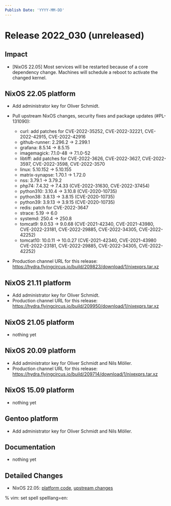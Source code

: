 ```yaml
---
Publish Date: 'YYYY-MM-DD'
---
```


# Release 2022_030 (unreleased)

## Impact

- \[NixOS 22.05\] Most services will be restarted because of a core dependency
   change. Machines will schedule a reboot to activate the changed kernel.

## NixOS 22.05 platform

- Add administrator key for Oliver Schmidt.
- Pull upstream NixOS changes, security fixes and package updates (#PL-131090):

  - curl: add patches for CVE-2022-35252, CVE-2022-32221, CVE-2022-42915, CVE-2022-42916
  - github-runner: 2.296.2 -> 2.299.1
  - grafana: 8.5.14 -> 8.5.15
  - imagemagick: 7.1.0-48 -> 7.1.0-52
  - libtiff: add patches for CVE-2022-3626, CVE-2022-3627, CVE-2022-3597, CVE-2022-3598, CVE-2022-3570
  - linux: 5.10.152 -> 5.10.155
  - matrix-synapse: 1.70.1 -> 1.72.0
  - nss: 3.79.1 -> 3.79.2
  - php74: 7.4.32 -> 7.4.33 (CVE-2022-31630, CVE-2022-37454)
  - python310: 3.10.4 -> 3.10.8 (CVE-2020-10735)
  - python38: 3.8.13 -> 3.8.15 (CVE-2020-10735)
  - python39: 3.9.13 -> 3.9.15 (CVE-2020-10735)
  - redis: patch for CVE-2022-3647
  - strace: 5.19 -> 6.0
  - systemd: 250.4 -> 250.8
  - tomcat9: 9.0.53 -> 9.0.68 (CVE-2021-42340, CVE-2021-43980, CVE-2022-23181, CVE-2022-29885, CVE-2022-34305, CVE-2022-42252)
  - tomcat10: 10.0.11 -> 10.0.27 (CVE-2021-42340, CVE-2021-43980 CVE-2022-23181, CVE-2022-29885, CVE-2022-34305, CVE-2022-42252)

- Production channel URL for this release: https://hydra.flyingcircus.io/build/209823/download/1/nixexprs.tar.xz


## NixOS 21.11 platform

- Add administrator key for Oliver Schmidt.
- Production channel URL for this release: https://hydra.flyingcircus.io/build/209950/download/1/nixexprs.tar.xz

## NixOS 21.05 platform

- nothing yet

## NixOS 20.09 platform

- Add administrator key for Oliver Schmidt and Nils Möller.
- Production channel URL for this release: https://hydra.flyingcircus.io/build/209714/download/1/nixexprs.tar.xz

## NixOS 15.09 platform

- nothing yet

## Gentoo platform

- Add administrator key for Oliver Schmidt and Nils Möller.

## Documentation

- nothing yet

## Detailed Changes

- NixOS 22.05: [platform code](https://github.com/flyingcircusio/fc-nixos/compare/fc/r2022_029/22.05...78604951a6a02f04e0d3d477b0dd410495e75e82),
  [upstream changes](https://github.com/flyingcircusio/nixpkgs/compare/fdb6f647b03d2099e2ca943b69895bd5f1dceb00...973d2539f628b3b1a3e9d18b47f43b91d01f9aee)


% vim: set spell spelllang=en:
